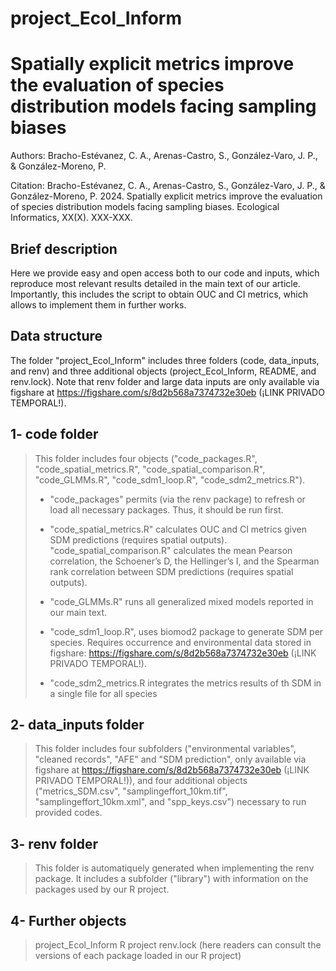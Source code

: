 # project_Ecol_Inform

# Spatially explicit metrics improve the evaluation of species distribution models facing sampling biases

Authors: Bracho-Estévanez, C. A., Arenas-Castro, S., González-Varo, J. P., & González-Moreno, P.

Citation: Bracho-Estévanez, C. A., Arenas-Castro, S., González-Varo, J. P., & González-Moreno, P. 2024. Spatially explicit metrics improve the evaluation of species distribution models facing sampling biases. Ecological Informatics, XX(X). XXX-XXX.

## Brief description

Here we provide easy and open access both to our code and inputs, which reproduce most relevant results detailed in the main text of our article. Importantly, this includes the script to obtain OUC and CI metrics, which allows to implement them in further works.

## Data structure

The folder "project_Ecol_Inform" includes three folders (code, data_inputs, and renv) and three additional objects (project_Ecol_Inform, README, and renv.lock). Note that renv folder and large data inputs are only available via figshare at <https://figshare.com/s/8d2b568a7374732e30eb> (¡LINK PRIVADO TEMPORAL!).

## 1- code folder

> This folder includes four objects ("code_packages.R", "code_spatial_metrics.R", "code_spatial_comparison.R", "code_GLMMs.R", "code_sdm1_loop.R", "code_sdm2_metrics.R").
>
> -   "code_packages" permits (via the renv package) to refresh or load all necessary packages. Thus, it should be run first.
>
> -   "code_spatial_metrics.R" calculates OUC and CI metrics given SDM predictions (requires spatial outputs). "code_spatial_comparison.R" calculates the mean Pearson correlation, the Schoener’s D, the Hellinger’s I, and the Spearman rank correlation between SDM predictions (requires spatial outputs).
>
> -   "code_GLMMs.R" runs all generalized mixed models reported in our main text.
>
> -   "code_sdm1_loop.R", uses biomod2 package to generate SDM per species. Requires occurrence and environmental data stored in figshare: <https://figshare.com/s/8d2b568a7374732e30eb> (¡LINK PRIVADO TEMPORAL!).
>
> -   "code_sdm2_metrics.R integrates the metrics results of th SDM in a single file for all species

## 2- data_inputs folder

> This folder includes four subfolders ("environmental variables", "cleaned records", "AFE" and "SDM prediction", only available via figshare at <https://figshare.com/s/8d2b568a7374732e30eb> (¡LINK PRIVADO TEMPORAL!)), and four additional objects ("metrics_SDM.csv", "samplingeffort_10km.tif", "samplingeffort_10km.xml", and "spp_keys.csv") necessary to run provided codes.

## 3- renv folder

> This folder is automatiquely generated when implementing the renv package. It includes a subfolder ("library") with information on the packages used by our R project.

## 4- Further objects

> project_Ecol_Inform R project renv.lock (here readers can consult the versions of each package loaded in our R project)
